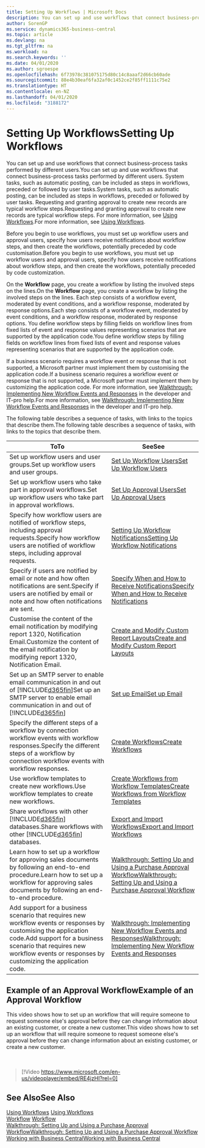 ```yaml
---
title: Setting Up Workflows | Microsoft Docs
description: You can set up and use workflows that connect business-process tasks performed by different users. System tasks, such as automatic posting, can be included as steps in workflows, preceded or followed by user tasks. Requesting and granting approval to create new records are typical workflow steps.
author: SorenGP
ms.service: dynamics365-business-central
ms.topic: article
ms.devlang: na
ms.tgt_pltfrm: na
ms.workload: na
ms.search.keywords: ''
ms.date: 04/01/2020
ms.author: sgroespe
ms.openlocfilehash: 6f73978c381075175d80c14c8aaaf2d66cb60ade
ms.sourcegitcommit: 88e4b30eaf6fa32af0c1452ce2f85ff1111c75e2
ms.translationtype: HT
ms.contentlocale: en-NZ
ms.lasthandoff: 04/01/2020
ms.locfileid: "3188172"
---
```

# <a name="setting-up-workflows"></a><span data-ttu-id="163d4-105">Setting Up Workflows</span><span class="sxs-lookup"><span data-stu-id="163d4-105">Setting Up Workflows</span></span>
<span data-ttu-id="163d4-106">You can set up and use workflows that connect business-process tasks performed by different users.</span><span class="sxs-lookup"><span data-stu-id="163d4-106">You can set up and use workflows that connect business-process tasks performed by different users.</span></span> <span data-ttu-id="163d4-107">System tasks, such as automatic posting, can be included as steps in workflows, preceded or followed by user tasks.</span><span class="sxs-lookup"><span data-stu-id="163d4-107">System tasks, such as automatic posting, can be included as steps in workflows, preceded or followed by user tasks.</span></span> <span data-ttu-id="163d4-108">Requesting and granting approval to create new records are typical workflow steps.</span><span class="sxs-lookup"><span data-stu-id="163d4-108">Requesting and granting approval to create new records are typical workflow steps.</span></span> <span data-ttu-id="163d4-109">For more information, see [Using Workflows](across-use-workflows.md).</span><span class="sxs-lookup"><span data-stu-id="163d4-109">For more information, see [Using Workflows](across-use-workflows.md).</span></span>  

 <span data-ttu-id="163d4-110">Before you begin to use workflows, you must set up workflow users and approval users, specify how users receive notifications about workflow steps, and then create the workflows, potentially preceded by code customisation.</span><span class="sxs-lookup"><span data-stu-id="163d4-110">Before you begin to use workflows, you must set up workflow users and approval users, specify how users receive notifications about workflow steps, and then create the workflows, potentially preceded by code customization.</span></span>  

 <span data-ttu-id="163d4-111">On the **Workflow** page, you create a workflow by listing the involved steps on the lines.</span><span class="sxs-lookup"><span data-stu-id="163d4-111">On the **Workflow** page, you create a workflow by listing the involved steps on the lines.</span></span> <span data-ttu-id="163d4-112">Each step consists of a workflow event, moderated by event conditions, and a workflow response, moderated by response options.</span><span class="sxs-lookup"><span data-stu-id="163d4-112">Each step consists of a workflow event, moderated by event conditions, and a workflow response, moderated by response options.</span></span> <span data-ttu-id="163d4-113">You define workflow steps by filling fields on workflow lines from fixed lists of event and response values representing scenarios that are supported by the application code.</span><span class="sxs-lookup"><span data-stu-id="163d4-113">You define workflow steps by filling fields on workflow lines from fixed lists of event and response values representing scenarios that are supported by the application code.</span></span>  

 <span data-ttu-id="163d4-114">If a business scenario requires a workflow event or response that is not supported, a Microsoft partner must implement them by customising the application code.</span><span class="sxs-lookup"><span data-stu-id="163d4-114">If a business scenario requires a workflow event or response that is not supported, a Microsoft partner must implement them by customizing the application code.</span></span> <span data-ttu-id="163d4-115">For more information, see [Walkthrough: Implementing New Workflow Events and Responses](/dynamics-nav/Walkthrough--Implementing-New-Workflow-Events-and-Responses) in the developer and IT-pro help.</span><span class="sxs-lookup"><span data-stu-id="163d4-115">For more information, see [Walkthrough: Implementing New Workflow Events and Responses](/dynamics-nav/Walkthrough--Implementing-New-Workflow-Events-and-Responses) in the developer and IT-pro help.</span></span>

 <span data-ttu-id="163d4-116">The following table describes a sequence of tasks, with links to the topics that describe them.</span><span class="sxs-lookup"><span data-stu-id="163d4-116">The following table describes a sequence of tasks, with links to the topics that describe them.</span></span>  

|<span data-ttu-id="163d4-117">**To**</span><span class="sxs-lookup"><span data-stu-id="163d4-117">**To**</span></span>|<span data-ttu-id="163d4-118">**See**</span><span class="sxs-lookup"><span data-stu-id="163d4-118">**See**</span></span>|  
|------------|-------------|  
|<span data-ttu-id="163d4-119">Set up workflow users and user groups.</span><span class="sxs-lookup"><span data-stu-id="163d4-119">Set up workflow users and user groups.</span></span>|[<span data-ttu-id="163d4-120">Set Up Workflow Users</span><span class="sxs-lookup"><span data-stu-id="163d4-120">Set Up Workflow Users</span></span>](across-how-to-set-up-workflow-users.md)|  
|<span data-ttu-id="163d4-121">Set up workflow users who take part in approval workflows.</span><span class="sxs-lookup"><span data-stu-id="163d4-121">Set up workflow users who take part in approval workflows.</span></span>|[<span data-ttu-id="163d4-122">Set Up Approval Users</span><span class="sxs-lookup"><span data-stu-id="163d4-122">Set Up Approval Users</span></span>](across-how-to-set-up-approval-users.md)|  
|<span data-ttu-id="163d4-123">Specify how workflow users are notified of workflow steps, including approval requests.</span><span class="sxs-lookup"><span data-stu-id="163d4-123">Specify how workflow users are notified of workflow steps, including approval requests.</span></span>|[<span data-ttu-id="163d4-124">Setting Up Workflow Notifications</span><span class="sxs-lookup"><span data-stu-id="163d4-124">Setting Up Workflow Notifications</span></span>](across-setting-up-workflow-notifications.md)|  
|<span data-ttu-id="163d4-125">Specify if users are notified by email or note and how often notifications are sent.</span><span class="sxs-lookup"><span data-stu-id="163d4-125">Specify if users are notified by email or note and how often notifications are sent.</span></span>|[<span data-ttu-id="163d4-126">Specify When and How to Receive Notifications</span><span class="sxs-lookup"><span data-stu-id="163d4-126">Specify When and How to Receive Notifications</span></span>](across-how-to-specify-when-and-how-to-receive-notifications.md)|  
|<span data-ttu-id="163d4-127">Customise the content of the email notification by modifying report 1320, Notification Email.</span><span class="sxs-lookup"><span data-stu-id="163d4-127">Customize the content of the email notification by modifying report 1320, Notification Email.</span></span>|[<span data-ttu-id="163d4-128">Create and Modify Custom Report Layouts</span><span class="sxs-lookup"><span data-stu-id="163d4-128">Create and Modify Custom Report Layouts</span></span>](ui-how-create-custom-report-layout.md)|  
|<span data-ttu-id="163d4-129">Set up an SMTP server to enable email communication in and out of [!INCLUDE[d365fin](includes/d365fin_md.md)]</span><span class="sxs-lookup"><span data-stu-id="163d4-129">Set up an SMTP server to enable email communication in and out of [!INCLUDE[d365fin](includes/d365fin_md.md)]</span></span>|[<span data-ttu-id="163d4-130">Set up Email</span><span class="sxs-lookup"><span data-stu-id="163d4-130">Set up Email</span></span>](admin-how-setup-email.md)|
|<span data-ttu-id="163d4-131">Specify the different steps of a workflow by connection workflow events with workflow responses.</span><span class="sxs-lookup"><span data-stu-id="163d4-131">Specify the different steps of a workflow by connection workflow events with workflow responses.</span></span>|[<span data-ttu-id="163d4-132">Create Workflows</span><span class="sxs-lookup"><span data-stu-id="163d4-132">Create Workflows</span></span>](across-how-to-create-workflows.md)|  
|<span data-ttu-id="163d4-133">Use workflow templates to create new workflows.</span><span class="sxs-lookup"><span data-stu-id="163d4-133">Use workflow templates to create new workflows.</span></span>|[<span data-ttu-id="163d4-134">Create Workflows from Workflow Templates</span><span class="sxs-lookup"><span data-stu-id="163d4-134">Create Workflows from Workflow Templates</span></span>](across-how-to-create-workflows-from-workflow-templates.md)|  
|<span data-ttu-id="163d4-135">Share workflows with other [!INCLUDE[d365fin](includes/d365fin_md.md)] databases.</span><span class="sxs-lookup"><span data-stu-id="163d4-135">Share workflows with other [!INCLUDE[d365fin](includes/d365fin_md.md)] databases.</span></span>|[<span data-ttu-id="163d4-136">Export and Import Workflows</span><span class="sxs-lookup"><span data-stu-id="163d4-136">Export and Import Workflows</span></span>](across-how-to-export-and-import-workflows.md)|  
|<span data-ttu-id="163d4-137">Learn how to set up a workflow for approving sales documents by following an end-to-end procedure.</span><span class="sxs-lookup"><span data-stu-id="163d4-137">Learn how to set up a workflow for approving sales documents by following an end-to-end procedure.</span></span>|[<span data-ttu-id="163d4-138">Walkthrough: Setting Up and Using a Purchase Approval Workflow</span><span class="sxs-lookup"><span data-stu-id="163d4-138">Walkthrough: Setting Up and Using a Purchase Approval Workflow</span></span>](walkthrough-setting-up-and-using-a-purchase-approval-workflow.md)|  
|<span data-ttu-id="163d4-139">Add support for a business scenario that requires new workflow events or responses by customising the application code.</span><span class="sxs-lookup"><span data-stu-id="163d4-139">Add support for a business scenario that requires new workflow events or responses by customizing the application code.</span></span>|[<span data-ttu-id="163d4-140">Walkthrough: Implementing New Workflow Events and Responses</span><span class="sxs-lookup"><span data-stu-id="163d4-140">Walkthrough: Implementing New Workflow Events and Responses</span></span>](/dynamics-nav/Walkthrough--Implementing-New-Workflow-Events-and-Responses)|  

## <a name="example-of-an-approval-workflow"></a><span data-ttu-id="163d4-141">Example of an Approval Workflow</span><span class="sxs-lookup"><span data-stu-id="163d4-141">Example of an Approval Workflow</span></span>
<span data-ttu-id="163d4-142">This video shows how to set up an workflow that will require someone to request someone else's approval before they can change information about an existing customer, or create a new customer.</span><span class="sxs-lookup"><span data-stu-id="163d4-142">This video shows how to set up an workflow that will require someone to request someone else's approval before they can change information about an existing customer, or create a new customer.</span></span>  
<br><br>  

> [!Video https://www.microsoft.com/en-us/videoplayer/embed/RE4jzHI?rel=0]

## <a name="see-also"></a><span data-ttu-id="163d4-143">See Also</span><span class="sxs-lookup"><span data-stu-id="163d4-143">See Also</span></span>  
 <span data-ttu-id="163d4-144">[Using Workflows](across-use-workflows.md) </span><span class="sxs-lookup"><span data-stu-id="163d4-144">[Using Workflows](across-use-workflows.md) </span></span>  
 <span data-ttu-id="163d4-145">[Workflow](across-workflow.md) </span><span class="sxs-lookup"><span data-stu-id="163d4-145">[Workflow](across-workflow.md) </span></span>  
 [<span data-ttu-id="163d4-146">Walkthrough: Setting Up and Using a Purchase Approval Workflow</span><span class="sxs-lookup"><span data-stu-id="163d4-146">Walkthrough: Setting Up and Using a Purchase Approval Workflow</span></span>](walkthrough-setting-up-and-using-a-purchase-approval-workflow.md)  
 [<span data-ttu-id="163d4-147">Working with Business Central</span><span class="sxs-lookup"><span data-stu-id="163d4-147">Working with Business Central</span></span>](ui-work-product.md)
